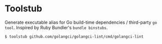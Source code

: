 # Toolstub

Generate executable alias for Go build-time dependencies / third-party `go tool`. Inspired by Ruby Bundler's `bundle binstubs`.

```shellsession
$ toolstub github.com/golangci/golangci-lint/cmd/golangci-lint
```

